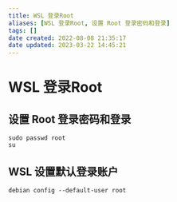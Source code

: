 ```yaml
---
title: WSL 登录Root
aliases: [WSL 登录Root, 设置 Root 登录密码和登录]
tags: []
date created: 2022-08-08 21:35:17
date updated: 2023-03-22 14:45:21
---
```


# WSL 登录Root

## 设置 Root 登录密码和登录

```shell
sudo passwd root
su
```

## WSL 设置默认登录账户

```shell
debian config --default-user root
```
